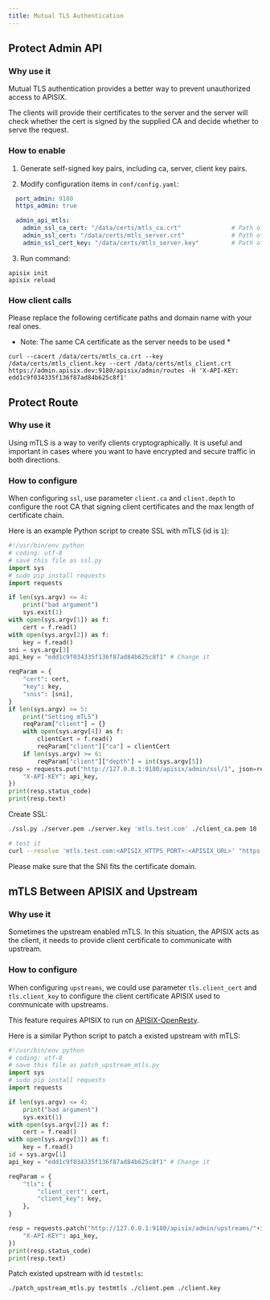 ```yaml
---
title: Mutual TLS Authentication
---
```


<!--
#
# Licensed to the Apache Software Foundation (ASF) under one or more
# contributor license agreements.  See the NOTICE file distributed with
# this work for additional information regarding copyright ownership.
# The ASF licenses this file to You under the Apache License, Version 2.0
# (the "License"); you may not use this file except in compliance with
# the License.  You may obtain a copy of the License at
#
#     http://www.apache.org/licenses/LICENSE-2.0
#
# Unless required by applicable law or agreed to in writing, software
# distributed under the License is distributed on an "AS IS" BASIS,
# WITHOUT WARRANTIES OR CONDITIONS OF ANY KIND, either express or implied.
# See the License for the specific language governing permissions and
# limitations under the License.
#
-->

## Protect Admin API

### Why use it

Mutual TLS authentication provides a better way to prevent unauthorized access to APISIX.

The clients will provide their certificates to the server and the server will check whether the cert is signed by the supplied CA and decide whether to serve the request.

### How to enable

1. Generate self-signed key pairs, including ca, server, client key pairs.

2. Modify configuration items in `conf/config.yaml`:

```yaml
  port_admin: 9180
  https_admin: true

  admin_api_mtls:
    admin_ssl_ca_cert: "/data/certs/mtls_ca.crt"              # Path of your self-signed ca cert.
    admin_ssl_cert: "/data/certs/mtls_server.crt"             # Path of your self-signed server side cert.
    admin_ssl_cert_key: "/data/certs/mtls_server.key"         # Path of your self-signed server side key.
```

3. Run command:

```shell
apisix init
apisix reload
```

### How client calls

Please replace the following certificate paths and domain name with your real ones.

* Note: The same CA certificate as the server needs to be used *

```shell
curl --cacert /data/certs/mtls_ca.crt --key /data/certs/mtls_client.key --cert /data/certs/mtls_client.crt  https://admin.apisix.dev:9180/apisix/admin/routes -H 'X-API-KEY: edd1c9f034335f136f87ad84b625c8f1'
```

## Protect Route

### Why use it

Using mTLS is a way to verify clients cryptographically. It is useful and important in cases where you want to have encrypted and secure traffic in both directions.

### How to configure

When configuring `ssl`, use parameter `client.ca` and `client.depth` to configure the root CA that signing client certificates and the max length of certificate chain.

Here is an example Python script to create SSL with mTLS (id is `1`):

```py
#!/usr/bin/env python
# coding: utf-8
# save this file as ssl.py
import sys
# sudo pip install requests
import requests

if len(sys.argv) <= 4:
    print("bad argument")
    sys.exit(1)
with open(sys.argv[1]) as f:
    cert = f.read()
with open(sys.argv[2]) as f:
    key = f.read()
sni = sys.argv[3]
api_key = "edd1c9f034335f136f87ad84b625c8f1" # Change it

reqParam = {
    "cert": cert,
    "key": key,
    "snis": [sni],
}
if len(sys.argv) >= 5:
    print("Setting mTLS")
    reqParam["client"] = {}
    with open(sys.argv[4]) as f:
        clientCert = f.read()
        reqParam["client"]["ca"] = clientCert
    if len(sys.argv) >= 6:
        reqParam["client"]["depth"] = int(sys.argv[5])
resp = requests.put("http://127.0.0.1:9180/apisix/admin/ssl/1", json=reqParam, headers={
    "X-API-KEY": api_key,
})
print(resp.status_code)
print(resp.text)
```

Create SSL:

```bash
./ssl.py ./server.pem ./server.key 'mtls.test.com' ./client_ca.pem 10

# test it
curl --resolve 'mtls.test.com:<APISIX_HTTPS_PORT>:<APISIX_URL>' "https://<APISIX_URL>:<APISIX_HTTPS_PORT>/hello" -k --cert ./client.pem --key ./client.key
```

Please make sure that the SNI fits the certificate domain.

## mTLS Between APISIX and Upstream

### Why use it

Sometimes the upstream enabled mTLS. In this situation, the APISIX acts as the client, it needs to provide client certificate to communicate with upstream.

### How to configure

When configuring `upstreams`, we could use parameter `tls.client_cert` and `tls.client_key` to configure the client certificate APISIX used to communicate with upstreams.

This feature requires APISIX to run on [APISIX-OpenResty](./how-to-build.md#6-build-openresty-for-apisix).

Here is a similar Python script to patch a existed upstream with mTLS:

```python
#!/usr/bin/env python
# coding: utf-8
# save this file as patch_upstream_mtls.py
import sys
# sudo pip install requests
import requests

if len(sys.argv) <= 4:
    print("bad argument")
    sys.exit(1)
with open(sys.argv[2]) as f:
    cert = f.read()
with open(sys.argv[3]) as f:
    key = f.read()
id = sys.argv[1]
api_key = "edd1c9f034335f136f87ad84b625c8f1" # Change it

reqParam = {
    "tls": {
        "client_cert": cert,
        "client_key": key,
    },
}

resp = requests.patch("http://127.0.0.1:9180/apisix/admin/upstreams/"+id, json=reqParam, headers={
    "X-API-KEY": api_key,
})
print(resp.status_code)
print(resp.text)
```

Patch existed upstream with id `testmtls`:

```bash
./patch_upstream_mtls.py testmtls ./client.pem ./client.key
```
